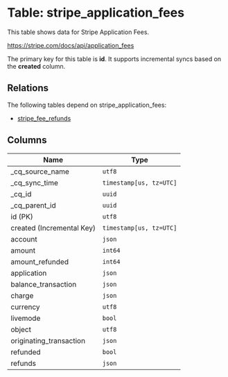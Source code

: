 # Table: stripe_application_fees

This table shows data for Stripe Application Fees.

https://stripe.com/docs/api/application_fees

The primary key for this table is **id**.
It supports incremental syncs based on the **created** column.
## Relations

The following tables depend on stripe_application_fees:
  - [stripe_fee_refunds](stripe_fee_refunds)

## Columns

| Name          | Type          |
| ------------- | ------------- |
|_cq_source_name|`utf8`|
|_cq_sync_time|`timestamp[us, tz=UTC]`|
|_cq_id|`uuid`|
|_cq_parent_id|`uuid`|
|id (PK)|`utf8`|
|created (Incremental Key)|`timestamp[us, tz=UTC]`|
|account|`json`|
|amount|`int64`|
|amount_refunded|`int64`|
|application|`json`|
|balance_transaction|`json`|
|charge|`json`|
|currency|`utf8`|
|livemode|`bool`|
|object|`utf8`|
|originating_transaction|`json`|
|refunded|`bool`|
|refunds|`json`|